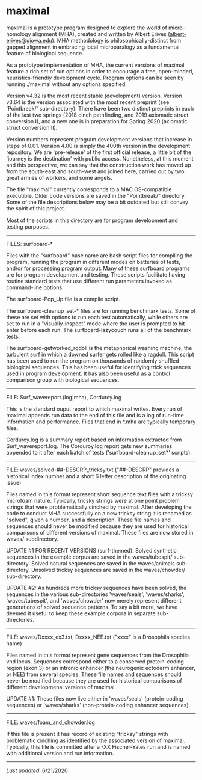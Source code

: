# maximal
maximal is a prototype program designed to explore the world of micro-homology alignment (MHA), created and written by Albert Erives (albert-erives@uiowa.edu).
MHA methodology is philosophically-distinct from gapped alignment in embracing local microparalogy as a fundamental feature of biological sequence.

As a prototype implementation of MHA, the current versions of maximal feature a rich set of run options in order to encourage a free, open-minded, heuristics-friendly development cycle.
Program options can be seen by running ./maximal without any options specified.

Version v4.32 is the most recent stable (development) version.
Version v3.64 is the version associated with the most recent preprint (see 'Pointbreak/' sub-directory).
There have been two distinct preprints in each of the last two springs (2018 cinch pathfinding, and 2019 axiomatic struct conversion I),
and a new one is in preparation for Spring 2020 (axiomatic struct conversion II).

Version numbers represent program development versions that increase in steps of 0.01.
Version 4.00 is simply the 400th version in the development repository.
We are 'pre-release' of the first official release, a little bit of the 'journey is the destination' with public access.
Nonetheless, at this moment and this perspective, we can say that the construction work has moved up from the south-east and south-west and joined here,
carried out by two great armies of workers, and some angels. 

The file "maximal" currently corresponds to a MAC OS-compatible executible.
Older code versions are saved in the "Pointbreak/" directory.
Some of the file descriptions below may be a bit outdated but still convey the spirit of this project.

Most of the scripts in this directory are for program development and testing purposes.

_______________________________________________
FILES: surfboard-*

Files with the "surfboard" base name are bash script files for compiling the program, running the program in different modes on batteries of tests, 
and/or for processing program output.
Many of these surfboard programs are for program development and testing.
These scripts facilitate having routine standard tests that use different run parameters invoked as command-line options.

The surfboard-Pop_Up file is a compile script.

The surfboard-cleanup_set-* files are for running benchmark tests. 
Some of these are set with options to run each test automatically, 
while others are set to run in a "visually-inspect" mode where the user is prompted to hit enter before each run.
The surfboard-lazycouch runs all of the benchmark tests.

The surfboard-getworked_rgdoll is the metaphorical washing machine, the turbulent surf in which a downed surfer gets rolled like a ragdoll.
This script has been used to run the program on thousands of randomly shuffled biological sequences. 
This has been useful for identifying trick sequences used in program development.
It has also been useful as a control comparison group with biological sequences.

_______________________________________________
FILE: Surf_wavereport.(log|mha), Corduroy.log

This is the standard ouput report to which maximal writes. 
Every run of maximal appends run data to the end of this file and is a log of run-time information and performance.
Files that end in *.mha are typically temporary files.

Corduroy.log is a summary report based on information extracted from Surf_wavereport.log.
The Corduroy.log report gets new summaries appended to it after each batch of tests ('surfboard-cleanup_set*' scripts).

_______________________________________________
FILE: waves/solved-##-DESCRP_tricksy.txt ("##-DESCRP" provides a historical index number and a short 6 letter description of the originating issue)

Files named in this format represent short sequence text files with a tricksy microfoam nature. 
Typically, tricsky strings were at one point problem strings that were problematically cinched by maximal. 
After developing the code to conduct MHA successfully on a new tricksy string it is renamed as "solved", given a number, and a description. 
These file names and sequences should never be modified because they are used for historical comparisons of different versions of maximal. 
These files are now stored in waves/ subdirectory.

UPDATE #1 FOR RECENT VERSIONS (surf-themed): Solved synthetic sequences in the example corpus are saved in the waves/tubespit/ sub-directory. 
Solved natural sequences are saved in the waves/animals sub-directory. Unsolved tricksy sequences are saved in the waves/chowder/ sub-directory.

UPDATE #2: As hundreds more tricksy sequences have been solved, the sequences in the various sub-directories 
'waves/seals', 'waves/sharks', 'waves/tubespit', and 'waves/chowder'
now merely represent different generations of solved sequence patterns. 
To say a bit more, we have deemed it useful to keep these example corpora in separate sub-directories.

_______________________________________________
FILE: waves/Dxxxx_ex3.txt, Dxxxx_NEE.txt ("xxxx" is a Drosophila species name)

Files named in this format represent gene sequences from the Drosophila vnd locus. 
Sequences correspond either to a conserved protein-coding region (exon 3) or an intronic enhancer (the neurogenic ectoderm enhancer, or NEE) from several species. 
These file names and sequences should never be modified because they are used for historical comparisons of different developmenal versions of maximal. 

UPDATE #1: These files now live either in 'waves/seals' (protein-coding sequences) or 'waves/sharks' (non-protein-coding enhancer sequences). 

_______________________________________________
FILE: waves/foam_and_chowder.log

If this file is present it has record of existing "tricksy" strings with problematic cinching as identified by the associated version of maximal. 
Typically, this file is committed after a -XX Fischer-Yates run and is named with additional version and run information.
_______________________________________________

*Last updated*: 6/21/2020
